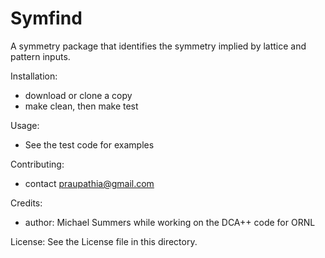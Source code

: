 # Symfind
A symmetry package that identifies the symmetry implied by lattice and pattern inputs.

Installation:      
 - download or clone a copy
 - make clean, then make test

Usage: 
 - See the test code for examples

Contributing: 
 - contact praupathia@gmail.com

Credits: 
- author: Michael Summers while working on the DCA++ code for ORNL

License: See the License file in this directory.
